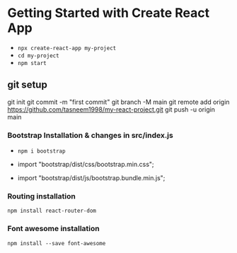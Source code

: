 # Getting Started with Create React App

- `npx create-react-app my-project`
- `cd my-project`
- `npm start`

## git setup

git init
git commit -m "first commit"
git branch -M main
git remote add origin https://github.com/tasneem1998/my-react-project.git
git push -u origin main

### Bootstrap Installation & changes in src/index.js

- `npm i bootstrap`

- import "bootstrap/dist/css/bootstrap.min.css";
- import "bootstrap/dist/js/bootstrap.bundle.min.js";

### Routing installation
`npm install react-router-dom`

### Font awesome installation
`npm install --save font-awesome`
